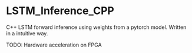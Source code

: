 # LSTM_Inference_CPP
C++ LSTM forward inference using weights from a pytorch model. Written in a intuitive way.

TODO: Hardware acceleration on FPGA
